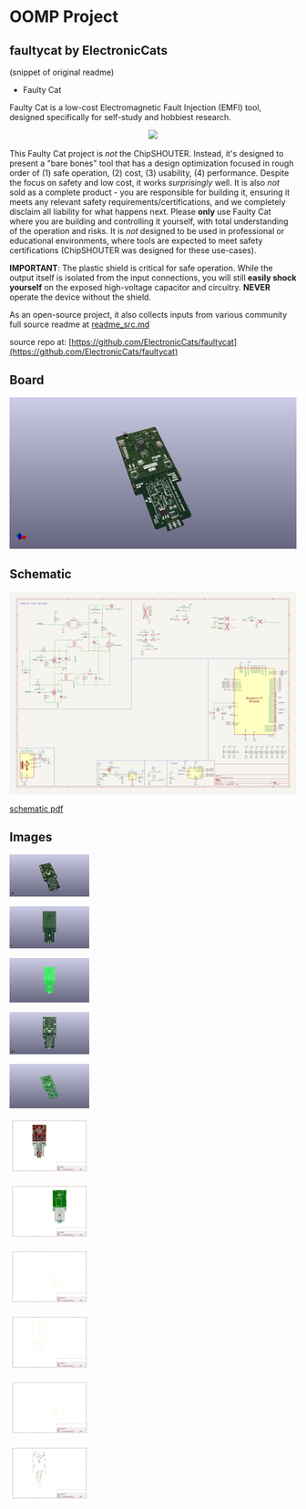 # OOMP Project  
## faultycat  by ElectronicCats  
  
(snippet of original readme)  
  
- Faulty Cat  
  
Faulty Cat is a low-cost Electromagnetic Fault Injection (EMFI) tool, designed specifically for self-study and hobbiest research.  
  
<a href="https://electroniccats.com/store/faulty-cat/">  
  <p align="center">  
  <img src="https://electroniccats.com/wp-content/uploads/badge_store.png" height="104"  />  
  </p>  
</a>  
  
This Faulty Cat project is *not* the ChipSHOUTER. Instead, it's designed to present a "bare bones" tool that has a design optimization focused in rough order of (1) safe operation, (2) cost, (3) usability, (4) performance. Despite the focus on safety and low cost, it works *surprisingly* well. It is also *not* sold as a complete product - you are responsible for building it, ensuring it meets any relevant safety requirements/certifications, and we completely disclaim all liability for what happens next. Please **only** use Faulty Cat where you are building and controlling it yourself, with total understanding of the operation and risks. It is *not* designed to be used in professional or educational environments, where tools are expected to meet safety certifications (ChipSHOUTER was designed for these use-cases).  
  
**IMPORTANT**: The plastic shield is critical for safe operation. While the output itself is isolated from the input connections, you will still **easily shock yourself** on the exposed high-voltage capacitor and circuitry. **NEVER** operate the device without the shield.  
  
As an open-source project, it also collects inputs from various community  
  full source readme at [readme_src.md](readme_src.md)  
  
source repo at: [https://github.com/ElectronicCats/faultycat](https://github.com/ElectronicCats/faultycat)  
## Board  
  
[![working_3d.png](working_3d_600.png)](working_3d.png)  
## Schematic  
  
[![working_schematic.png](working_schematic_600.png)](working_schematic.png)  
  
[schematic pdf](working_schematic.pdf)  
## Images  
  
[![working_3d.png](working_3d_140.png)](working_3d.png)  
  
[![working_3d_back.png](working_3d_back_140.png)](working_3d_back.png)  
  
[![working_3D_bottom.png](working_3D_bottom_140.png)](working_3D_bottom.png)  
  
[![working_3d_front.png](working_3d_front_140.png)](working_3d_front.png)  
  
[![working_3D_top.png](working_3D_top_140.png)](working_3D_top.png)  
  
[![working_assembly_page_01.png](working_assembly_page_01_140.png)](working_assembly_page_01.png)  
  
[![working_assembly_page_02.png](working_assembly_page_02_140.png)](working_assembly_page_02.png)  
  
[![working_assembly_page_03.png](working_assembly_page_03_140.png)](working_assembly_page_03.png)  
  
[![working_assembly_page_04.png](working_assembly_page_04_140.png)](working_assembly_page_04.png)  
  
[![working_assembly_page_05.png](working_assembly_page_05_140.png)](working_assembly_page_05.png)  
  
[![working_assembly_page_06.png](working_assembly_page_06_140.png)](working_assembly_page_06.png)  
